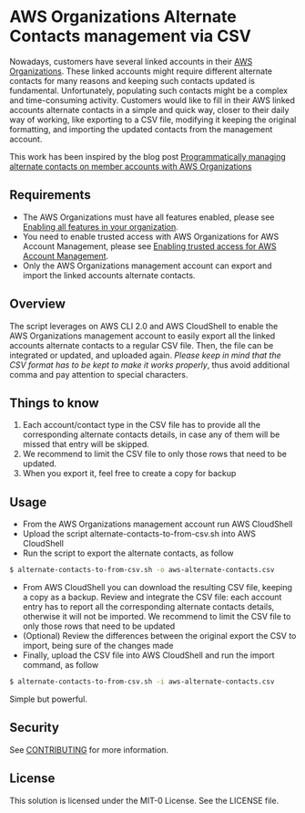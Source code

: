 # AWS Organizations Alternate Contacts management via CSV

Nowadays, customers have several linked accounts in their [AWS Organizations](https://aws.amazon.com/organizations/). These linked accounts might require different alternate contacts for many reasons and keeping such contacts updated is fundamental. Unfortunately, populating such contacts might be a complex and time-consuming activity. Customers would like to fill in their AWS linked accounts alternate contacts in a simple and quick way, closer to their daily way of working, like exporting to a CSV file, modifying it keeping the original formatting, and importing the updated contacts from the management account.

This work has been inspired by the blog post [Programmatically managing alternate contacts on member accounts with AWS Organizations](https://aws.amazon.com/blogs/mt/programmatically-managing-alternate-contacts-on-member-accounts-with-aws-organizations/)

## Requirements

- The AWS Organizations must have all features enabled, please see [Enabling all features in your organization](https://docs.aws.amazon.com/organizations/latest/userguide/orgs_manage_org_support-all-features.html).
- You need to enable trusted access with AWS Organizations for AWS Account Management, please see [Enabling trusted access for AWS Account Management](https://docs.aws.amazon.com/accounts/latest/reference/using-orgs-trusted-access.html).
- Only the AWS Organizations management account can export and import the linked accounts alternate contacts.

## Overview

The script leverages on AWS CLI 2.0 and AWS CloudShell to enable the AWS Organizations management account to easily export all the linked accounts alternate contacts to a regular CSV file. Then, the file can be integrated or updated, and uploaded again. *Please keep in mind that the CSV format has to be kept to make it works properly*, thus avoid additional comma and pay attention to special characters.

## Things to know 

1. Each account/contact type in the CSV file has to provide all the corresponding alternate contacts details, in case any of them will be missed that entry will be skipped. 
2. We recommend to limit the CSV file to only those rows that need to be updated. 
3. When you export it, feel free to create a copy for backup

## Usage

- From the AWS Organizations management account run AWS CloudShell
- Upload the script alternate-contacts-to-from-csv.sh into AWS CloudShell
- Run the script to export the alternate contacts, as follow

```bash
$ alternate-contacts-to-from-csv.sh -o aws-alternate-contacts.csv
```

- From AWS CloudShell you can download the resulting CSV file, keeping a copy as a backup. Review and integrate the CSV file: each account entry has to report all the corresponding alternate contacts details, otherwise it will not be imported. We recommend to limit the CSV file to only those rows that need to be updated
- (Optional) Review the differences between the original export the CSV to import, being sure of the changes made
- Finally, upload the CSV file into AWS CloudShell and run the import command, as follow

```bash
$ alternate-contacts-to-from-csv.sh -i aws-alternate-contacts.csv
```

Simple but powerful.

## Security

See [CONTRIBUTING](CONTRIBUTING.md#security-issue-notifications) for more information.


## License

This solution is licensed under the MIT-0 License. See the LICENSE file.
